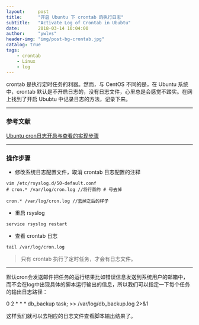 ```yaml
---
layout:     post
title:      "开启 Ubuntu 下 crontab 的执行日志"
subtitle:   "Activate Log of Crontab in Ububtu"
date:       2018-03-14 10:04:00
author:     "ywlvs"
header-img: "img/post-bg-crontab.jpg"
catalog: true
tags:
    - crontab
    - Linux
    - log
---
```



crontab 是执行定时任务的利器。然而，与 CentOS 不同的是，在 Ubuntu 系统中，crontab 默认是不开启日志的，没有日志文件，心里总是会感觉不踏实。在网上找到了开启 Ububtu 中记录日志的方法，记录下来。

---

### 参考文献

[Ubuntu cron日志开启与查看的实现步骤](http://www.jb51.net/article/125417.htm)

---

### 操作步骤

+ 修改系统日志配置文件，取消 crontab 日志配置的注释

```
vim /etc/rsyslog.d/50-default.conf
# cron.* /var/log/cron.log //将行首的 # 号去掉

cron.* /var/log/cron.log //去掉之后的样子
```

+ 重启 rsyslog

```
service rsyslog restart
```

+ 查看 crontab 日志

```
tail /var/log/cron.log
```

>只有 crontab 执行了定时任务，才会有日志文件。


---


默认cron会发送邮件把任务的运行结果比如错误信息发送到系统用户的邮箱中，而不会在log中出现具体的脚本运行输出的信息，所以我们可以指定一下每个任务的输出日志路径：

0 2 * * * db_backup task; >> /var/log/db_backup.log 2>&1

这样我们就可以去相应的日志文件查看脚本输出结果了。
